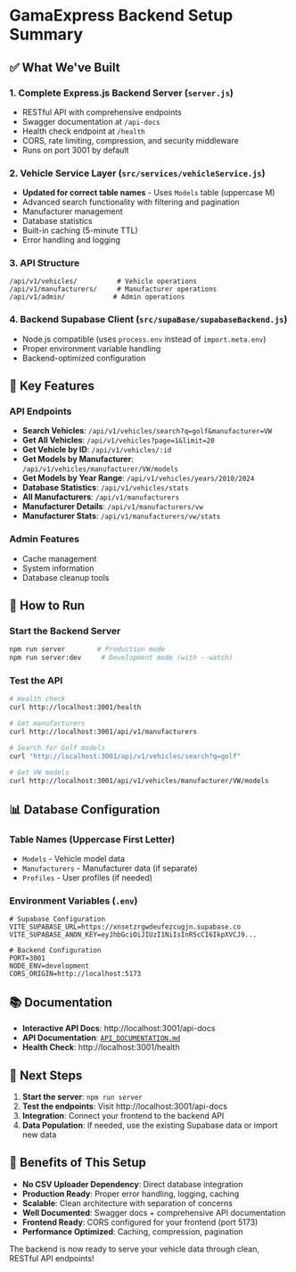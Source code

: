 # GamaExpress Backend Setup Summary

## ✅ What We've Built

### 1. **Complete Express.js Backend Server** (`server.js`)
- RESTful API with comprehensive endpoints
- Swagger documentation at `/api-docs`
- Health check endpoint at `/health`
- CORS, rate limiting, compression, and security middleware
- Runs on port 3001 by default

### 2. **Vehicle Service Layer** (`src/services/vehicleService.js`)
- **Updated for correct table names** - Uses `Models` table (uppercase M)
- Advanced search functionality with filtering and pagination
- Manufacturer management
- Database statistics
- Built-in caching (5-minute TTL)
- Error handling and logging

### 3. **API Structure**
```
/api/v1/vehicles/          # Vehicle operations
/api/v1/manufacturers/     # Manufacturer operations  
/api/v1/admin/            # Admin operations
```

### 4. **Backend Supabase Client** (`src/supaBase/supabaseBackend.js`)
- Node.js compatible (uses `process.env` instead of `import.meta.env`)
- Proper environment variable handling
- Backend-optimized configuration

## 🎯 Key Features

### API Endpoints
- **Search Vehicles**: `/api/v1/vehicles/search?q=golf&manufacturer=VW`
- **Get All Vehicles**: `/api/v1/vehicles?page=1&limit=20`
- **Get Vehicle by ID**: `/api/v1/vehicles/:id`
- **Get Models by Manufacturer**: `/api/v1/vehicles/manufacturer/VW/models`
- **Get Models by Year Range**: `/api/v1/vehicles/years/2010/2024`
- **Database Statistics**: `/api/v1/vehicles/stats`
- **All Manufacturers**: `/api/v1/manufacturers`
- **Manufacturer Details**: `/api/v1/manufacturers/vw`
- **Manufacturer Stats**: `/api/v1/manufacturers/vw/stats`

### Admin Features
- Cache management
- System information
- Database cleanup tools

## 🚀 How to Run

### Start the Backend Server
```bash
npm run server        # Production mode
npm run server:dev     # Development mode (with --watch)
```

### Test the API
```bash
# Health check
curl http://localhost:3001/health

# Get manufacturers
curl http://localhost:3001/api/v1/manufacturers

# Search for Golf models
curl "http://localhost:3001/api/v1/vehicles/search?q=golf"

# Get VW models
curl http://localhost:3001/api/v1/vehicles/manufacturer/VW/models
```

## 📊 Database Configuration

### Table Names (Uppercase First Letter)
- `Models` - Vehicle model data
- `Manufacturers` - Manufacturer data (if separate)
- `Profiles` - User profiles (if needed)

### Environment Variables (`.env`)
```env
# Supabase Configuration
VITE_SUPABASE_URL=https://xnsetzrgwdeufezcugjn.supabase.co
VITE_SUPABASE_ANON_KEY=eyJhbGciOiJIUzI1NiIsInR5cCI6IkpXVCJ9...

# Backend Configuration
PORT=3001
NODE_ENV=development
CORS_ORIGIN=http://localhost:5173
```

## 📚 Documentation

- **Interactive API Docs**: http://localhost:3001/api-docs
- **API Documentation**: [`API_DOCUMENTATION.md`](API_DOCUMENTATION.md)
- **Health Check**: http://localhost:3001/health

## 🔧 Next Steps

1. **Start the server**: `npm run server`
2. **Test the endpoints**: Visit http://localhost:3001/api-docs
3. **Integration**: Connect your frontend to the backend API
4. **Data Population**: If needed, use the existing Supabase data or import new data

## 🎉 Benefits of This Setup

- **No CSV Uploader Dependency**: Direct database integration
- **Production Ready**: Proper error handling, logging, caching
- **Scalable**: Clean architecture with separation of concerns  
- **Well Documented**: Swagger docs + comprehensive API documentation
- **Frontend Ready**: CORS configured for your frontend (port 5173)
- **Performance Optimized**: Caching, compression, pagination

The backend is now ready to serve your vehicle data through clean, RESTful API endpoints!
